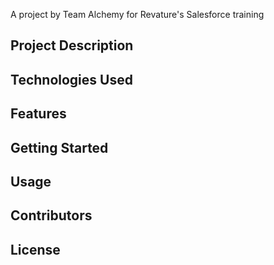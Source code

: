 A project by Team Alchemy for Revature's Salesforce training

## Project Description

## Technologies Used

## Features

## Getting Started

## Usage

## Contributors

## License
